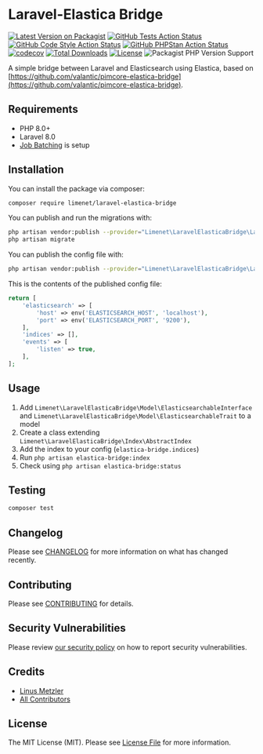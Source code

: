# Laravel-Elastica Bridge

[![Latest Version on Packagist](https://img.shields.io/packagist/v/limenet/laravel-elastica-bridge.svg?style=flat)](https://packagist.org/packages/limenet/laravel-elastica-bridge)
[![GitHub Tests Action Status](https://img.shields.io/github/workflow/status/limenet/laravel-elastica-bridge/run-tests?label=tests)](https://github.com/limenet/laravel-elastica-bridge/actions/workflows/run-tests.yml)
[![GitHub Code Style Action Status](https://img.shields.io/github/workflow/status/limenet/laravel-elastica-bridge/Fix%20PHP%20code%20style%20issues?label=code%20style)](https://github.com/limenet/laravel-elastica-bridge/actions/workflows/fix-php-code-style-issues.yml)
[![GitHub PHPStan Action Status](https://img.shields.io/github/workflow/status/limenet/laravel-elastica-bridge/PHPStan?label=phpstan)](https://github.com/limenet/laravel-elastica-bridge/actions/workflows/phpstan.yml)
[![codecov](https://codecov.io/gh/limenet/laravel-elastica-bridge/branch/main/graph/badge.svg?token=2ZE85IILKR)](https://codecov.io/gh/limenet/laravel-elastica-bridge)
[![Total Downloads](https://img.shields.io/packagist/dt/limenet/laravel-elastica-bridge.svg?style=flat)](https://packagist.org/packages/limenet/laravel-elastica-bridge)
[![License](https://img.shields.io/github/license/limenet/laravel-elastica-bridge)](LICENSE.md)
![Packagist PHP Version Support](https://img.shields.io/packagist/php-v/limenet/laravel-elastica-bridge)

A simple bridge between Laravel and Elasticsearch using Elastica, based on [https://github.com/valantic/pimcore-elastica-bridge](https://github.com/valantic/pimcore-elastica-bridge).


## Requirements

- PHP 8.0+
- Laravel 8.0
- [Job Batching](https://laravel.com/docs/8.x/queues#job-batching) is setup

## Installation

You can install the package via composer:

```bash
composer require limenet/laravel-elastica-bridge
```

You can publish and run the migrations with:

```bash
php artisan vendor:publish --provider="Limenet\LaravelElasticaBridge\LaravelElasticaBridgeServiceProvider" --tag="elastica-bridge-migrations"
php artisan migrate
```

You can publish the config file with:
```bash
php artisan vendor:publish --provider="Limenet\LaravelElasticaBridge\LaravelElasticaBridgeServiceProvider" --tag="elastica-bridge-config"
```

This is the contents of the published config file:

```php
return [
    'elasticsearch' => [
        'host' => env('ELASTICSEARCH_HOST', 'localhost'),
        'port' => env('ELASTICSEARCH_PORT', '9200'),
    ],
    'indices' => [],
    'events' => [
        'listen' => true,
    ],
];

```

## Usage

1. Add `Limenet\LaravelElasticaBridge\Model\ElasticsearchableInterface` and `Limenet\LaravelElasticaBridge\Model\ElasticsearchableTrait` to a model
2. Create a class extending `Limenet\LaravelElasticaBridge\Index\AbstractIndex`
3. Add the index to your config (`elastica-bridge.indices`)
4. Run `php artisan elastica-bridge:index`
5. Check using `php artisan elastica-bridge:status`

## Testing

```bash
composer test
```

## Changelog

Please see [CHANGELOG](CHANGELOG.md) for more information on what has changed recently.

## Contributing

Please see [CONTRIBUTING](.github/CONTRIBUTING.md) for details.

## Security Vulnerabilities

Please review [our security policy](../../security/policy) on how to report security vulnerabilities.

## Credits

- [Linus Metzler](https://github.com/limenet)
- [All Contributors](../../contributors)

## License

The MIT License (MIT). Please see [License File](LICENSE.md) for more information.
